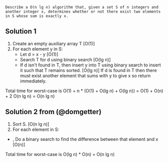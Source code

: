 ```
Describe a O(n lg n) algorithm that, given a set S of n integers and another integer x, determines whether or not there exist two elements in S whose sum is exactly x.
```

Solution 1
--

1. Create an empty auxiliary array T [O(1)]
2. For each element y in S:
   - Let d =   x - y [O(1)]
   - Search T for d using binary search [O(lg n)]
   - If d isn't found in T, then insert y into T using binary search to insert it such that T remains sorted. [O(lg n)] If d is found in T then there must exist another element that sums with y to give x so return immediately.

Total time for worst-case is O(1) + n * (O(1) + O(lg n) + O(lg n)) = O(1) + O(n) + 2 O(n lg n) = O(n lg n)


Solution 2 from (@domgetter)
--

1. Sort S. [O(n lg n)]
2. For each element in S:
  - , Do a binary search to find the difference between that element and x [O(n)]

Total time for worst-case is O(lg n) \* O(n) = O(n lg n)
